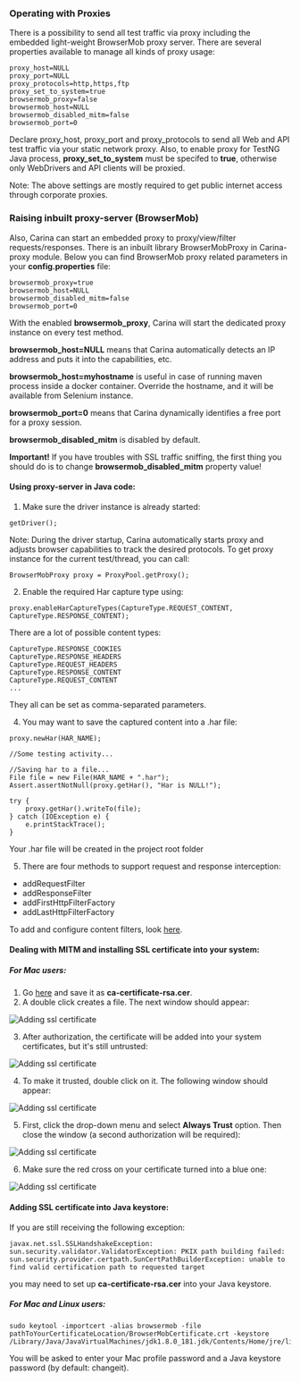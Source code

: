 ### Operating with Proxies
There is a possibility to send all test traffic via proxy including the embedded light-weight BrowserMob proxy server.
There are several properties available to manage all kinds of proxy usage:
```
proxy_host=NULL
proxy_port=NULL
proxy_protocols=http,https,ftp
proxy_set_to_system=true
browsermob_proxy=false
browsermob_host=NULL
browsermob_disabled_mitm=false
browsermob_port=0
```
Declare proxy_host, proxy_port and proxy_protocols to send all Web and API test traffic via your static network proxy.
Also, to enable proxy for TestNG Java process, **proxy_set_to_system** must be specifed to **true**, otherwise only WebDrivers and API clients will be proxied.

Note: The above settings are mostly required to get public internet access through corporate proxies.

### Raising inbuilt proxy-server (BrowserMob)
Also, Carina can start an embedded proxy to proxy/view/filter requests/responses. There is an inbuilt library BrowserMobProxy in Carina-proxy module. Below you can find BrowserMob proxy related parameters in your **config.properties** file:
```
browsermob_proxy=true
browsermob_host=NULL
browsermob_disabled_mitm=false
browsermob_port=0
```
With the enabled **browsermob_proxy**, Carina will start the dedicated proxy instance on every test method. 

**browsermob_host=NULL** means that Carina automatically detects an IP address and puts it into the capabilities, etc.

**browsermob_host=myhostname** is useful in case of running maven process inside a docker container. Override the hostname, and it will be available from Selenium instance.

**browsermob_port=0** means that Carina dynamically identifies a free port for a proxy session.

**browsermob_disabled_mitm** is disabled by default. 

**Important!** If you have troubles with  SSL traffic sniffing, the first thing you should do is to change **browsermob_disabled_mitm** property value!

#### Using proxy-server in Java code:

1. Make sure the driver instance is already started:
```
getDriver();
```
Note: During the driver startup, Carina automatically starts proxy and adjusts browser capabilities to track the desired protocols. To get proxy instance for the current test/thread, you can call:
```
BrowserMobProxy proxy = ProxyPool.getProxy();
```
2. Enable the required Har capture type using:
```
proxy.enableHarCaptureTypes(CaptureType.REQUEST_CONTENT, CaptureType.RESPONSE_CONTENT);
```
There are a lot of possible content types:
```
CaptureType.RESPONSE_COOKIES
CaptureType.RESPONSE_HEADERS
CaptureType.REQUEST_HEADERS
CaptureType.RESPONSE_CONTENT
CaptureType.REQUEST_CONTENT
...
```
They all can be set as comma-separated parameters.

4. You may want to save the captured content into a .har file:
```
proxy.newHar(HAR_NAME);

//Some testing activity...

//Saving har to a file...
File file = new File(HAR_NAME + ".har");
Assert.assertNotNull(proxy.getHar(), "Har is NULL!");

try {
    proxy.getHar().writeTo(file);
} catch (IOException e) {
    e.printStackTrace();
}
```
Your .har file will be created in the project root folder

5. There are four methods to support request and response interception:

* addRequestFilter
* addResponseFilter
* addFirstHttpFilterFactory
* addLastHttpFilterFactory

To add and configure content filters, look [here](https://github.com/lightbody/browsermob-proxy#http-request-manipulation).

#### Dealing with MITM and installing SSL certificate into your system:

##### For Mac users:

1. Go [here](https://github.com/lightbody/browsermob-proxy/blob/master/browsermob-core/src/main/resources/sslSupport/ca-certificate-rsa.cer) and save it as **ca-certificate-rsa.cer**.
2. A double click creates a file. The next window should appear:

![Adding ssl certificate](img/SSLInstallStep1.png)

3. After authorization, the certificate will be added into your system certificates,  but it's still untrusted:

![Adding ssl certificate](img/SSLInstallStep2.png)

4. To make it trusted, double click on it. The following window should appear:

![Adding ssl certificate](img/SSLInstallStep3.png)

5. First, click the drop-down menu and select **Always Trust** option. Then close the window (a second authorization will be required):

![Adding ssl certificate](img/SSLInstallStep4.png)

6. Make sure the red cross on your certificate turned into a blue one:

![Adding ssl certificate](img/SSLInstallStep5.png)

#### Adding SSL certificate into Java keystore:

If you are still receiving the following exception:
```
javax.net.ssl.SSLHandshakeException: sun.security.validator.ValidatorException: PKIX path building failed: sun.security.provider.certpath.SunCertPathBuilderException: unable to find valid certification path to requested target
```
you may need to set up **ca-certificate-rsa.cer** into your Java keystore.

##### For Mac and Linux users:

```
sudo keytool -importcert -alias browsermob -file pathToYourCertificateLocation/BrowserMobCertificate.crt -keystore /Library/Java/JavaVirtualMachines/jdk1.8.0_181.jdk/Contents/Home/jre/lib/security/cacerts
```
You will be asked to enter your Mac profile password and a Java keystore password (by default: changeit).
